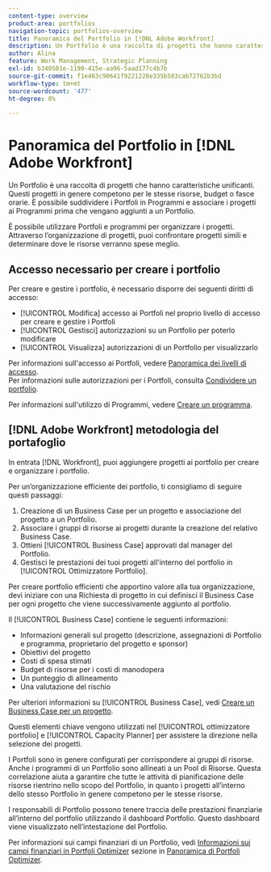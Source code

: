 ```yaml
---
content-type: overview
product-area: portfolios
navigation-topic: portfolios-overview
title: Panoramica del Portfolio in [!DNL Adobe Workfront]
description: Un Portfolio è una raccolta di progetti che hanno caratteristiche unificanti. Questi progetti in genere competono per le stesse risorse, budget o fasce orarie. È possibile suddividere i Portfoli in Programmi e associare i progetti ai Programmi prima che vengano aggiunti a un Portfolio.
author: Alina
feature: Work Management, Strategic Planning
exl-id: b340501e-1190-415e-aa96-5aad177c4b7b
source-git-commit: f1e463c90641f9221228e335b583cab72762b3bd
workflow-type: tm+mt
source-wordcount: '477'
ht-degree: 0%

---
```


# Panoramica del Portfolio in [!DNL Adobe Workfront]

<!-- Audited: 1/2024 -->

Un Portfolio è una raccolta di progetti che hanno caratteristiche unificanti. Questi progetti in genere competono per le stesse risorse, budget o fasce orarie. È possibile suddividere i Portfoli in Programmi e associare i progetti ai Programmi prima che vengano aggiunti a un Portfolio.

È possibile utilizzare Portfoli e programmi per organizzare i progetti. Attraverso l’organizzazione di progetti, puoi confrontare progetti simili e determinare dove le risorse verranno spese meglio.

## Accesso necessario per creare i portfolio

Per creare e gestire i portfolio, è necessario disporre dei seguenti diritti di accesso:

* [!UICONTROL Modifica] accesso ai Portfoli nel proprio livello di accesso per creare e gestire i Portfoli
* [!UICONTROL Gestisci] autorizzazioni su un Portfolio per poterlo modificare
* [!UICONTROL Visualizza] autorizzazioni di un Portfolio per visualizzarlo

Per informazioni sull&#39;accesso ai Portfoli, vedere [Panoramica dei livelli di accesso](../../../administration-and-setup/add-users/access-levels-and-object-permissions/access-levels-overview.md).\
Per informazioni sulle autorizzazioni per i Portfoli, consulta [Condividere un portfolio](../../../workfront-basics/grant-and-request-access-to-objects/share-a-portfolio.md).

Per informazioni sull&#39;utilizzo di Programmi, vedere [Creare un programma](../../../manage-work/portfolios/create-and-manage-programs/create-program.md).

## [!DNL Adobe Workfront] metodologia del portafoglio

In entrata [!DNL Workfront], puoi aggiungere progetti ai portfolio per creare e organizzare i portfolio.

Per un’organizzazione efficiente dei portfolio, ti consigliamo di seguire questi passaggi:

1. Creazione di un Business Case per un progetto e associazione del progetto a un Portfolio.
1. Associare i gruppi di risorse ai progetti durante la creazione del relativo Business Case.
1. Ottieni [!UICONTROL Business Case] approvati dal manager del Portfolio.
1. Gestisci le prestazioni dei tuoi progetti all&#39;interno del portfolio in [!UICONTROL Ottimizzatore Portfolio].

Per creare portfolio efficienti che apportino valore alla tua organizzazione, devi iniziare con una Richiesta di progetto in cui definisci il Business Case per ogni progetto che viene successivamente aggiunto al portfolio.

Il [!UICONTROL Business Case] contiene le seguenti informazioni:

* Informazioni generali sul progetto (descrizione, assegnazioni di Portfolio e programma, proprietario del progetto e sponsor)
* Obiettivi del progetto
* Costi di spesa stimati
* Budget di risorse per i costi di manodopera
* Un punteggio di allineamento
* Una valutazione del rischio

Per ulteriori informazioni su [!UICONTROL Business Case], vedi [Creare un Business Case per un progetto](../../../manage-work/projects/define-a-business-case/create-business-case.md).

Questi elementi chiave vengono utilizzati nel [!UICONTROL ottimizzatore portfolio] e [!UICONTROL Capacity Planner] per assistere la direzione nella selezione dei progetti.

I Portfoli sono in genere configurati per corrispondere ai gruppi di risorse. Anche i programmi di un Portfolio sono allineati a un Pool di Risorse. Questa correlazione aiuta a garantire che tutte le attività di pianificazione delle risorse rientrino nello scopo del Portfolio, in quanto i progetti all’interno dello stesso Portfolio in genere competono per le stesse risorse.

I responsabili di Portfolio possono tenere traccia delle prestazioni finanziarie all’interno del portfolio utilizzando il dashboard Portfolio. Questo dashboard viene visualizzato nell’intestazione del Portfolio.

Per informazioni sui campi finanziari di un Portfolio, vedi [Informazioni sui campi finanziari in Portfoli Optimizer](../../../manage-work/portfolios/portfolio-optimizer/portfolio-optimizer-overview.md#financial-fieds-subsection) sezione in [Panoramica di Portfoli Optimizer](../../../manage-work/portfolios/portfolio-optimizer/portfolio-optimizer-overview.md).
